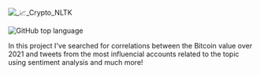 ![_📈_Crypto_NLTK](https://user-images.githubusercontent.com/75039352/178273819-f9adf16d-b72d-4ea4-be39-75067f82c0c3.png)

![GitHub top language](https://img.shields.io/github/languages/top/aiszymon/Crypto-NLTK-)

In this project I've searched for correlations between the Bitcoin value over 2021 and tweets from the most influencial accounts related to the topic using sentiment analysis and much more!

